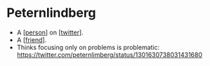 # Peternlindberg
- A [[person]] on [[twitter]].
- A [[friend]].
- Thinks focusing only on problems is problematic: https://twitter.com/peternlimberg/status/1301630738031431680

[//begin]: # "Autogenerated link references for markdown compatibility"
[person]: person "Person"
[twitter]: twitter "Twitter"
[friend]: friend "Friend"
[//end]: # "Autogenerated link references"